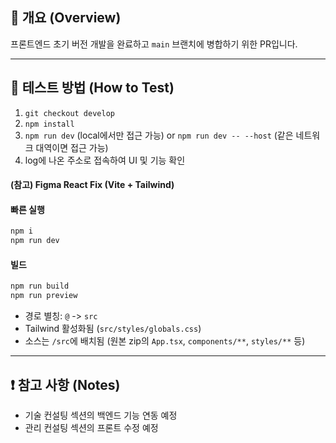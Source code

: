 ## 📝 개요 (Overview)

프론트엔드 초기 버전 개발을 완료하고 `main` 브랜치에 병합하기 위한 PR입니다.

---

## 🧪 테스트 방법 (How to Test)

1. `git checkout develop`
2. `npm install`
3. `npm run dev` (local에서만 접근 가능) or `npm run dev -- --host` (같은 네트워크 대역이면 접근 가능)
4. log에 나온 주소로 접속하여 UI 및 기능 확인

#### (참고) Figma React Fix (Vite + Tailwind)

   #### 빠른 실행
   ```bash
   npm i
   npm run dev
   ```

   #### 빌드
   ```bash
   npm run build
   npm run preview
   ```

- 경로 별칭: `@` -> `src`
- Tailwind 활성화됨 (`src/styles/globals.css`)
- 소스는 `/src`에 배치됨 (원본 zip의 `App.tsx`, `components/**`, `styles/**` 등)

---

## ❗ 참고 사항 (Notes)

- 기술 컨설팅 섹션의 백엔드 기능 연동 예정
- 관리 컨설팅 섹션의 프론트 수정 예정
